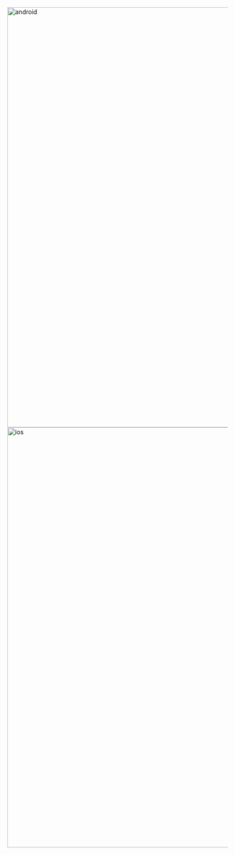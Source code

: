 <img src="https://git.sinitek-corp.com/hb.zhang/mobileHighchart/raw/master/screenshot/Screenshot_1476769782.png" height = "960" alt="android" align=center />
<img src="https://git.sinitek-corp.com/hb.zhang/mobileHighchart/raw/master/screenshot/Simulator%20Screen%20Shot%202016%E5%B9%B410%E6%9C%8818%E6%97%A5%20%E4%B8%8B%E5%8D%881.49.32.png" height = "960" alt="ios" align=center />